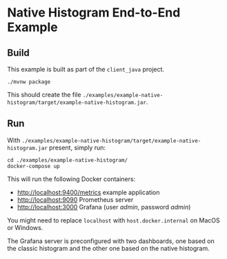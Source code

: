 # Native Histogram End-to-End Example

## Build

This example is built as part of the `client_java` project.

```
./mvnw package
```

This should create the file `./examples/example-native-histogram/target/example-native-histogram.jar`.

## Run

With `./examples/example-native-histogram/target/example-native-histogram.jar` present, simply run:

```
cd ./examples/example-native-histogram/
docker-compose up
```

This will run the following Docker containers:

- [http://localhost:9400/metrics](http://localhost:9400/metrics) example application
- [http://localhost:9090](http://localhost:9090) Prometheus server
- [http://localhost:3000](http://localhost:3000) Grafana (user _admin_, password _admin_)

You might need to replace `localhost` with `host.docker.internal` on MacOS or Windows.

The Grafana server is preconfigured with two dashboards, one based on the classic histogram and the other one based on the native histogram.
